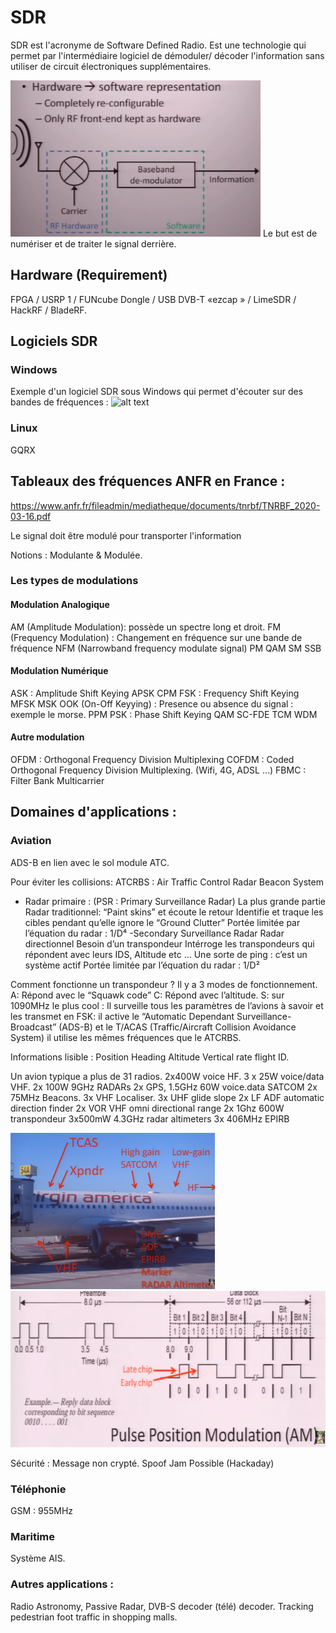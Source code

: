 # SDR
SDR est l'acronyme de Software Defined Radio. Est une technologie qui permet par l'intermédiaire logiciel de démoduler/ décoder l'information sans utiliser de circuit électroniques supplémentaires.

<img src="Ressources/SDR_chaine_reception.png" height="250">
Le but est de numériser et de traiter le signal derrière.

## Hardware (Requirement)

FPGA / USRP 1 / FUNcube Dongle / USB DVB-T «ezcap » / LimeSDR / HackRF / BladeRF.


## Logiciels SDR
### Windows
Exemple d'un logiciel SDR sous Windows qui permet d'écouter sur des bandes de fréquences :
![alt text](https://www.rtl-sdr.com/wp-content/uploads/2019/10/sdrsharp_dark.jpg)

### Linux

GQRX


## Tableaux des fréquences ANFR en France :
https://www.anfr.fr/fileadmin/mediatheque/documents/tnrbf/TNRBF_2020-03-16.pdf

Le signal doit être modulé pour transporter l'information 

Notions :
Modulante & Modulée.


### Les types de modulations
#### Modulation Analogique
AM (Amplitude Modulation): possède un spectre long et droit.
FM (Frequency Modulation) : Changement en fréquence sur une bande de fréquence
NFM (Narrowband frequency modulate signal)
PM
QAM
SM
SSB
#### Modulation Numérique
ASK : Amplitude Shift Keying
APSK
CPM
FSK : Frequency Shift Keying
MFSK
MSK
OOK (On-Off Keyying) : Presence ou absence du signal : exemple le morse.
PPM
PSK : Phase Shift Keying
QAM
SC-FDE
TCM
WDM

#### Autre modulation
OFDM : Orthogonal Frequency Division Multiplexing
COFDM : Coded Orthogonal Frequency Division Multiplexing. (Wifi, 4G, ADSL ...)
FBMC : Filter Bank Multicarrier


## Domaines d'applications :
### Aviation
ADS-B en lien avec le sol module ATC.

Pour éviter les collisions:
ATCRBS : Air Traffic Control Radar Beacon System
- Radar primaire : (PSR : Primary Surveillance Radar) La plus grande partie
	Radar traditionnel: “Paint skins” et écoute le retour
	Identifie et traque les cibles pendant qu’elle ignore le “Ground Clutter”
	Portée limitée par l’équation du radar : 1/D⁴
-Secondary Surveillance Radar
	Radar directionnel
	Besoin d’un transpondeur
	Intérroge les transpondeurs qui répondent avec leurs IDS, Altitude etc …
	Une sorte de ping : c’est un système actif
	Portée limitée par l’équation du radar : 1/D²

Comment fonctionne un transpondeur ?
Il y a 3 modes de fonctionnement.
A: Répond avec le “Squawk code”
C: Répond avec l’altitude.
S: sur 1090MHz le plus cool : Il surveille tous les paramètres de l’avions à savoir et les transmet en FSK: il active le “Automatic Dependant Surveillance-Broadcast” (ADS-B) et le T/ACAS (Traffic/Aircraft Collision Avoidance System) il utilise les mêmes fréquences que le ATCRBS.

Informations lisible : Position Heading Altitude Vertical rate flight ID.

Un avion typique a plus de 31 radios.
2x400W voice HF.
3 x 25W voice/data VHF.
2x 100W 9GHz RADARs
2x GPS, 1.5GHz 60W voice.data SATCOM
2x 75MHz Beacons.
3x VHF Localiser.
3x UHF glide slope
2x LF ADF automatic direction finder
2x VOR VHF omni directional range
2x 1Ghz 600W transpondeur
3x500mW 4.3GHz radar altimeters
3x 406MHz EPIRB

<img src="Ressources/Avion_capteurs.png" height="250">
<img src="Ressources/Mode_S.png" height="250">

Sécurité : Message non crypté. Spoof Jam Possible (Hackaday)

### Téléphonie
GSM : 955MHz 

### Maritime
Système AIS.

### Autres applications :
Radio Astronomy, Passive Radar, DVB-S decoder (télé) decoder.
Tracking pedestrian foot traffic in shopping malls.





